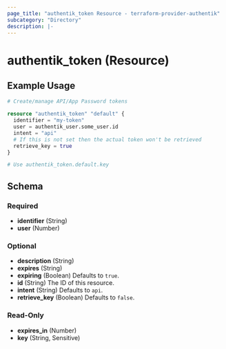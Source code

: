 ```yaml
---
page_title: "authentik_token Resource - terraform-provider-authentik"
subcategory: "Directory"
description: |-
---
```


# authentik_token (Resource)

## Example Usage

```terraform
# Create/manage API/App Password tokens

resource "authentik_token" "default" {
  identifier = "my-token"
  user = authentik_user.some_user.id
  intent = "api"
  # If this is not set then the actual token won't be retrieved
  retrieve_key = true
}

# Use authentik_token.default.key
```

<!-- schema generated by tfplugindocs -->
## Schema

### Required

- **identifier** (String)
- **user** (Number)

### Optional

- **description** (String)
- **expires** (String)
- **expiring** (Boolean) Defaults to `true`.
- **id** (String) The ID of this resource.
- **intent** (String) Defaults to `api`.
- **retrieve_key** (Boolean) Defaults to `false`.

### Read-Only

- **expires_in** (Number)
- **key** (String, Sensitive)


